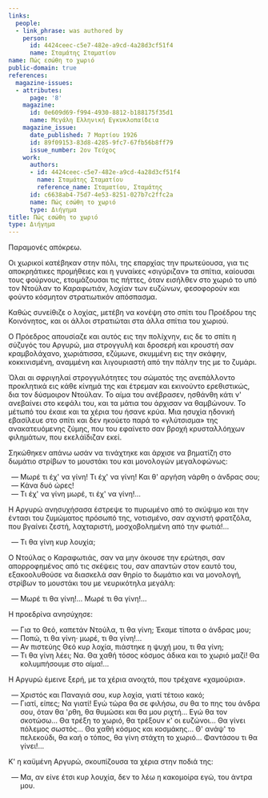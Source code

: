 ```yaml
---
links:
  people:
  - link_phrase: was authored by
    person:
      id: 4424ceec-c5e7-482e-a9cd-4a28d3cf51f4
      name: Σταμάτης Σταματίου
name: Πώς εσώθη το χωριό
public-domain: true
references:
  magazine-issues:
  - attributes:
      page: '8'
    magazine:
      id: 0e609d69-f994-4930-8812-b188175f35d1
      name: Μεγάλη Ελληνική Εγκυκλοπαίδεια
    magazine_issue:
      date_published: 7 Μαρτίου 1926
      id: 89f09153-83d8-4285-9fc7-67fb56b8ff79
      issue_number: 2ον Τεύχος
    work:
      authors:
      - id: 4424ceec-c5e7-482e-a9cd-4a28d3cf51f4
        name: Σταμάτης Σταματίου
        reference_name: Σταματίου, Σταμάτης
      id: c6638ab4-75d7-4e53-8251-027b7c2ffc2a
      name: Πώς εσώθη το χωριό
      type: Διήγημα
title: Πώς εσώθη το χωριό
type: Διήγημα
---
```


<main class="content" itemprop="text">
<p>Παραμονές απόκρεω.</p>

<p>Οι χωρικοί κατέβηκαν στην πόλι, της επαρχίας την πρωτεύουσα, για τις αποκρηάτικες προμήθειες και η γυναίκες «σιγύριζαν»
τα σπίτια, καίουσαι τους φούρνους, ετοιμάζουσαι τις πήττες, όταν εισήλθεν στο χωριό το υπό τον Ντούλαν το Καραφωτιάν,
λοχίαν των ευζώνων, φεσοφορούν και φούντο κόσμητον στρατιωτικόν απόσπασμα.</p>

<p>Καθώς συνείθιζε ο λοχίας, μετέβη να κονέψη στο σπίτι του Προέδρου της Κοινόνητος, και οι άλλοι στρατιώται στα άλλα
σπίτια του χωριού.</p>

<p>Ο Πρόεδρος απουσίαζε και αυτός εις την πολίχνην, εις δε το σπίτι η σύζυγός του Αργυρώ, μια στρογγυλή και δροσερή και
κρουστή σαν κραμβολάχανο, χωριάτισσα, εζύμωνε, σκυμμένη εις την σκάφην, κοκκινισμένη, αναμμένη και λιγουριαστή από την
πάλην της με το ζυμάρι.</p>

<p>Όλαι αι σφριγηλαί στρογγυλότητες του σώματός της ανεπάλλοντο προκλητικά εις κάθε κίνημά της και έτρεμαν και εκινούντο
ερεθιστικώς, δια τον δύσμοιρον Ντούλαν. Το αίμα του ανέβρασεν, ησθάνθη κάτι ν' ανεβαίνει στο κεφάλι του, και τα μάτια
του άρχισαν να θαμβώνουν. Το μέτωπό του έκαιε και τα χέρια του ήσανε κρύα. Μια ησυχία ηδονική εβασίλευε στο σπίτι και
δεν ηκούετο παρά το «γλύτσισμα» της ανακατευόμενης ζύμης, που του εφαίνετο σαν βροχή κρυσταλλόηχων φιλημάτων, που
εκελάϊδιζαν εκεί.</p>

<p>Σηκώθηκεν απάνω ωσάν να τινάχτηκε και άρχισε να βηματίζη στο δωμάτιο στρίβων το μουστάκι του και μονολογών μεγαλοφώνως:</p>

<ol style="list-style-type: '&mdash; '">
  <li>Μωρέ τι έχ' να γίνη! Τι έχ' να γίνη! Και θ' αργήση νάρθη ο άνδρας σου;</li>
  <li>Κάνα δυό ώρες!</li>
  <li>Τι έχ' να γίνη μωρέ, τι έχ' να γίνη!...</li>
</ol>

<p>Η Αργυρώ ανησυχήσασα έστρεψε το πυρωμένο από το σκύψιμο και την έντασι του ζυμώματος πρόσωπό της, νοτισμένο, σαν αχνιστή
φρατζόλα, που βγαίνει ζεστή, λαχταριστή, μοσχοβολημένη από την φωτιά!...</p>

<ol style="list-style-type: '&mdash; '">
  <li>Τι θα γίνη κυρ λουχία;</li>
</ol>

<p>Ο Ντούλας ο Καραφωτιάς, σαν να μην άκουσε την ερώτησι, σαν απορροφημένος από τις σκέψεις του, σαν απαντών στον εαυτό
του, εξακοολυθούσε να διασκελά σαν θηρίο το δωμάτιο και να μονολογή, στρίβων το μουστάκι του με νευρικότηλα μεγάλη:</p>

<ol style="list-style-type: '&mdash; '">
  <li>Μωρέ τι θα γίνη!... Μωρέ τι θα γίνη!...</li>
</ol>

<p>Η προεδρίνα ανησύχησε:</p>

<ol style="list-style-type: '&mdash; '">
  <li>Για το Θεό, καπετάν Ντούλα, τι θα γίνη; Έκαμε τίποτα ο άνδρας μου;</li>
  <li>Ποπώ, τι θα γίνη· μωρέ, τι θα γίνη!...</li>
  <li>Αν πιστεύης Θεό κυρ λοχία, πιάστηκε η ψυχή μου, τι θα γίνη;</li>
  <li>Τι θα γίνη λέει; Να. Θα χαθή τόσος κόσμος άδικα και το χωριό μαζί! Θα κολυμπήσουμε στο αίμα!...</li>
</ol>

<p>Η Αργυρώ έμεινε ξερή, με τα χέρια ανοιχτά, που τρέχανε «χαμούρια».</p>

<ol style="list-style-type: '&mdash; '">
  <li>Χριστός και Παναγιά σου, κυρ λοχία, γιατί τέτοιο κακό;</li>
  <li>
    Γιατί, είπες; Να γιατί! Εγώ τώρα θα σε φιλήσω, συ θα το πης του άνδρα σου, όταν θα 'ρθη, θα θυμώσει και θα μου
    ριχτή... Εγώ θα τον σκοτώσω... Θα τρέξη το χωριό, θα τρέξουν κ' οι ευζώνοι... Θα γίνει πόλεμος σωστός... Θα χαθή
    κόσμος και κοσμάκης... Θ' ανάψ' το πελεκούδι, θα καή ο τόπος, θα γίνη στάχτη το χωριό... Φαντάσου τι θα γίνει!...
  </li>
</ol>

<p>Κ' η καϋμένη Αργυρώ, σκουπίζουσα τα χέρια στην ποδιά της:</p>

<ol style="list-style-type: '&mdash; '">
  <li>Μα, αν είνε έτσι κυρ λουχία, δεν το λέω η κακομοίρα εγώ, του άντρα μου.</li>
</ol>
</main>
